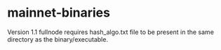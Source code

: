 # mainnet-binaries

Version 1.1 fullnode requires hash_algo.txt file to be present in the same directory as the binary/executable.
